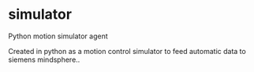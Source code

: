 # simulator
Python motion simulator agent

Created in python as a motion control simulator to feed automatic data
to siemens mindsphere..
